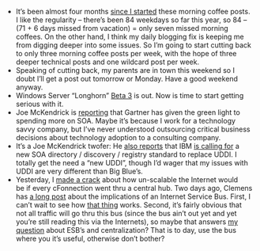 -   It’s been almost four months [since I
    started](http://devhawk.net/2007/01/02/morning-coffee-1/) these
    morning coffee posts. I like the regularity – there’s been 84
    weekdays so far this year, so 84 – (71 + 6 days missed from
    vacation) = only seven missed morning coffees. On the other hand, I
    think my daily blogging fix is keeping me from digging deeper into
    some issues. So I’m going to start cutting back to only three
    morning coffee posts per week, with the hope of three deeper
    technical posts and one wildcard post per week.
-   Speaking of cutting back, my parents are in town this weekend so I
    doubt I’ll get a post out tomorrow or Monday. Have a good weekend
    anyway.
-   Windows Server “Longhorn” [Beta
    3](http://www.microsoft.com/windowsserver/longhorn/default.mspx) is
    out. Now is time to start getting serious with it.
-   Joe McKendrick is
    [reporting](http://blogs.zdnet.com/service-oriented/?p=863) that
    Gartner has given the green light to spending more on SOA. Maybe
    it’s because I work for a technology savvy company, but I’ve never
    understood outsourcing critical business decisions about technology
    adoption to a consulting company.
-   It’s a Joe McKendrick twofer: He [also
    reports](http://blogs.zdnet.com/service-oriented/?p=864) that IBM
    [is calling
    for](http://www.itweek.co.uk/vnunet/news/2188598/ibm-calls-soa-discovery)
    a new SOA directory / discovery / registry standard to replace UDDI.
    I totally get the need a “new UDDI”, though I’d wager that my
    issues with UDDI are very different than Big Blue’s.
-   Yesterday, I [made a
    crack](http://devhawk.net/2007/04/25/enterprise-service-bus-give-me-an-extra-special-bitter-instead/)
    about how un-scalable the Internet would be if every cFonnection
    went thru a central hub. Two days ago, Clemens has [a long
    post](http://blogs.msdn.com/clemensv/archive/2007/04/25/internet-service-bus.aspx)
    about the implications of an Internet Service Bus. First, I can’t
    wait to see how [that thing](http://servicebus.biztalk.net/) works.
    Second, it’s fairly obvious that not all traffic will go thru this
    bus (since the bus ain’t out yet and yet you’re still reading this
    via the Internets), so maybe that answers [my
    question](http://devhawk.net/2007/04/25/enterprise-service-bus-give-me-an-extra-special-bitter-instead/)
    about ESB’s and centralization? That is to day, use the bus where
    you it’s useful, otherwise don’t bother?

